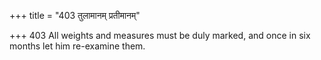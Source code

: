 +++
title = "403 तुलामानम् प्रतीमानम्"

+++
403	All weights and measures must be duly marked, and once in six months let him re-examine them.